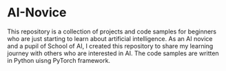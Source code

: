 # AI-Novice
This repository is a collection of projects and code samples for beginners who are just starting to learn about artificial intelligence. As an AI novice and a pupil of School of AI, I created this repository to share my learning journey with others who are interested in AI. The code samples are written in Python uisng PyTorch framework. 
